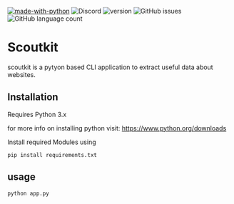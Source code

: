 [![made-with-python](https://img.shields.io/badge/Made%20with-Python-1f425f.svg)](https://www.python.org/)
![Discord](https://img.shields.io/discord/929026570667032607?style=plastic)
![version](https://img.shields.io/badge/version-1.0.0-green)
![GitHub issues](https://img.shields.io/github/issues/sujithkumardola/scoutkit)
![GitHub language count](https://img.shields.io/github/languages/count/sujithkumardola/scoutkit)
# Scoutkit
scoutkit is a pytyon based CLI application to extract useful data about websites.

## Installation
Requires Python 3.x 

for more info on installing python visit:
https://www.python.org/downloads

Install required Modules using

`pip install requirements.txt`

## usage

`python app.py`

